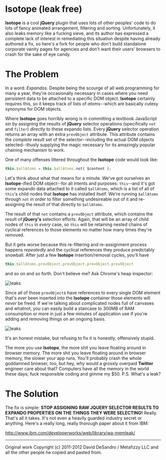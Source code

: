 Isotope (leak free)
========

**Isotope** is a cool **jQuery** plugin that uses lots of other peoples' code to do lots of fancy animated arrangement, filtering and sorting. Unfortunately, it also leaks memory like a fucking sieve, and its author has expressed a complete lack of interest in remediating this situation despite having already authored a fix, so here's a fork for people who don't build standalone corporate vanity pages for agencies and don't want their users' browsers to crash for the sake of eye candy.

The Problem
========

In a word: *Expandos*. Despite being the scourge of all web programming for many a year, they're occasionally necessary in cases where you need persistent data to be attached to a specific DOM object. **Isotope** certainly requires this, so it keeps track of lists of *atoms*--which are basically cutesy synonyms for DOM objects.

Where **Isotope** goes horribly wrong is in committing a textbook JavaScript sin by assigning the results of **jQuery** selector operations (specifically `not` and `filter`) *directly* to these expando lists. Every **jQuery** selector operation returns an array with an extra `prevObject` attribute. This attribute contains the *complete* result set of the selector--including the actual DOM objects selected--thusly supplying the magic necessary for its amazingly popular chaining mechanism to work.

One of many offenses littered throughout the **Isotope** code would look like:

```javascript
this.$allAtoms = this.$allAtoms.not( $content );
```

Let's think about what that means for a minute. We've got ourselves an **Isotope**-ified DOM object--for all intents and purposes: `this`--and it's got some expando data attached to it called `$allAtoms`, which is a list of all of `this`'s child nodes that **Isotope** has installed itself. We're running `$allAtoms` through `not` in order to filter something undesireable out of it and re-assigning the result of that directly to `$allAtoms`.

The result of that `not` contains a `prevObject` attribute, which contains the result of **jQuery's** selection efforts. Again, that will be an array of child nodes of `this` in *every* case, so `this` will be retaining nested chains of cyclical references to those elements no matter how many times they're removed.

But it gets worse because this re-filtering and re-assignment process happens *repeatedly* and the cyclical references they produce predictably snowball. After just a few **Isotope** insertion/removal cycles, you'll have

```javascript
this.$allAtoms.prevObject.prevObject.prevObject.prevObject
```

and so on and so forth. Don't believe me? Ask Chrome's heap inspector:

![leaks](https://raw.github.com/khiltd/isotope-leak-free/master/isotope_leaks1.png)

Since all of those `prevObject`s have references to every single DOM element that's *ever* been inserted into the **Isotope** container those elements will *never* be freed. If we're talking about complicated nodes full of canvases and whatnot, you can easily build a staircase to 300MB of RAM consumption or more in just a few minutes of application use if you're adding and removing things on an ongoing basis. 

![leaks](https://raw.github.com/khiltd/isotope-leak-free/master/isotope_leaks2.png)

It's an honest mistake, but refusing to fix it is honestly, offensively stupid.

The more you use **Isotope**, the more shit you leave floating around in browser memory. The more shit you leave floating around in browser memory, the slower your app runs. You'll probably crash the whole goddamned browser, too, but hey, why would a grossly overpaid **Twitter** engineer care about that? Computers have all the memory in the world these days; fuck responsible coding and gimme my $50. P.S. What's a leak?

The Solution
======== 

The fix is simple: **STOP ASSIGNING RAW JQUERY SELECTOR RESULTS TO EXPANDO PROPERTIES ON THE THINGS THEY WERE SELECTING!** Really. That's all it takes. It's not even a heavily guarded industry secret or anything. Here's a really long, really thorough paper about it from IBM: 

http://www.ibm.com/developerworks/web/library/wa-memleak/


* * *

Original work Copyright (c) 2011-2012 David DeSandro / Metafizzy LLC and all the other people he copied and pasted from.
